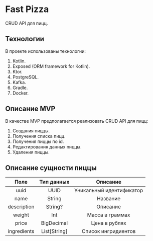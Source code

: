 # Fast Pizza

CRUD API для пицц.

## Технологии

В проекте использованы технологии:
1. Kotlin.
2. Exposed (ORM framework for Kotlin).
3. Ktor.
4. PostgreSQL.
5. Kafka.
6. Gradle.
7. Docker.

## Описание MVP

В качестве MVP предполагается реализовать CRUD API для пицц:
1. Создания пиццы.
2. Получения списка пицц.
3. Получения пиццы по id.
4. Редактирования данных пиццы.
5. Удаления пиццы.

## Описание сущности пиццы

|    Поле     |  Тип данных  |          Описание          |
|:-----------:|:------------:|:--------------------------:|
|    uuid     |     UUID     |  Уникальный идентификатор  |
|    name     |    String    |          Название          |
| description |   String?    |          Описание          |
|   weight    |     Int      |      Масса в граммах       |
|    price    |  BigDecimal  |       Цена в рублях        |
| ingredients | List[String] |    Список ингридиентов     |
